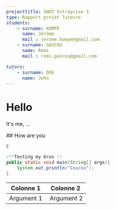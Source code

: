 ```yaml
---
projecttitle: SWOT Entreprise 3
type: Rapport projet Tuteuré
students:
	- surname: KOMPE
	  name: Jérôme
	  mail : jerome.kompe@gmail.com
	- surname: GASCOU
	  name: Remi
	  mail : remi.gascou@gmail.com

tutors:
	- surname: DOE
	  name: John
---
```


# Hello

It's me, ...

## How are you

`C`

```java
/**Testing my bros */
public static void main(String[] args){
	System.out.println("Coucou");
}
```

|Colonne 1 | Colonne 2|
|-|-|
|Argument 1 | Argument 2|
